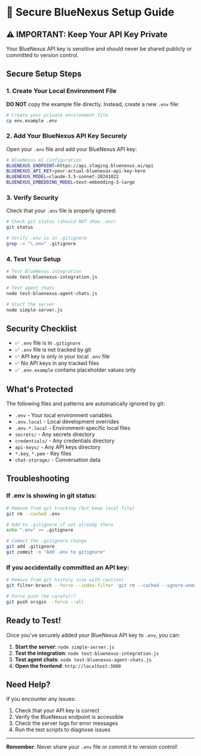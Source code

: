 # 🔐 Secure BlueNexus Setup Guide

## ⚠️ IMPORTANT: Keep Your API Key Private

Your BlueNexus API key is sensitive and should never be shared publicly or committed to version control.

## Secure Setup Steps

### 1. Create Your Local Environment File

**DO NOT** copy the example file directly. Instead, create a new `.env` file:

```bash
# Create your private environment file
cp env.example .env
```

### 2. Add Your BlueNexus API Key Securely

Open your `.env` file and add your BlueNexus API key:

```bash
# BlueNexus AI Configuration
BLUENEXUS_ENDPOINT=https://api.staging.bluenexus.ai/api
BLUENEXUS_API_KEY=your-actual-bluenexus-api-key-here
BLUENEXUS_MODEL=claude-3.5-sonnet-20241022
BLUENEXUS_EMBEDDING_MODEL=text-embedding-3-large
```

### 3. Verify Security

Check that your `.env` file is properly ignored:

```bash
# Check git status (should NOT show .env)
git status

# Verify .env is in .gitignore
grep -n "\.env" .gitignore
```

### 4. Test Your Setup

```bash
# Test BlueNexus integration
node test-bluenexus-integration.js

# Test agent chats
node test-bluenexus-agent-chats.js

# Start the server
node simple-server.js
```

## Security Checklist

- ✅ `.env` file is in `.gitignore`
- ✅ `.env` file is not tracked by git
- ✅ API key is only in your local `.env` file
- ✅ No API keys in any tracked files
- ✅ `.env.example` contains placeholder values only

## What's Protected

The following files and patterns are automatically ignored by git:

- `.env` - Your local environment variables
- `.env.local` - Local development overrides
- `.env.*.local` - Environment-specific local files
- `secrets/` - Any secrets directory
- `credentials/` - Any credentials directory
- `api-keys/` - Any API keys directory
- `*.key`, `*.pem` - Key files
- `chat-storage/` - Conversation data

## Troubleshooting

### If .env is showing in git status:
```bash
# Remove from git tracking (but keep local file)
git rm --cached .env

# Add to .gitignore if not already there
echo ".env" >> .gitignore

# Commit the .gitignore change
git add .gitignore
git commit -m "Add .env to gitignore"
```

### If you accidentally committed an API key:
```bash
# Remove from git history (use with caution)
git filter-branch --force --index-filter 'git rm --cached --ignore-unmatch .env' --prune-empty --tag-name-filter cat -- --all

# Force push (be careful!)
git push origin --force --all
```

## Ready to Test!

Once you've securely added your BlueNexus API key to `.env`, you can:

1. **Start the server**: `node simple-server.js`
2. **Test the integration**: `node test-bluenexus-integration.js`
3. **Test agent chats**: `node test-bluenexus-agent-chats.js`
4. **Open the frontend**: `http://localhost:3000`

## Need Help?

If you encounter any issues:
1. Check that your API key is correct
2. Verify the BlueNexus endpoint is accessible
3. Check the server logs for error messages
4. Run the test scripts to diagnose issues

---

**Remember**: Never share your `.env` file or commit it to version control!
